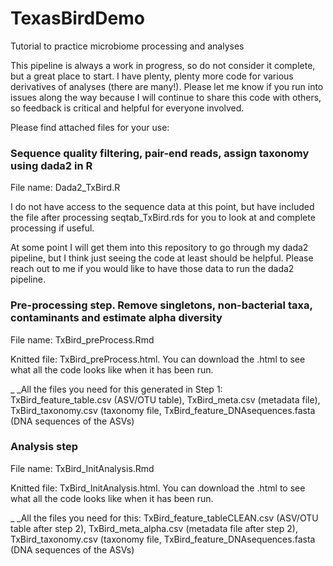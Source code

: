 # TexasBirdDemo
 Tutorial to practice microbiome processing and analyses


This pipeline is always a work in progress, so do not consider it complete, but a great place to start. I have plenty, plenty more code for various derivatives of analyses (there are many!). Please let me know if you run into issues along the way because I will continue to share this code with others, so feedback is critical and helpful for everyone involved. 
 
Please find attached files for your use:

 
### Sequence quality filtering, pair-end reads, assign taxonomy using dada2 in R

File name: Dada2_TxBird.R

I do not have access to the sequence data at this point, but have included the file after processing seqtab_TxBird.rds for you to look at and complete processing if useful.

At some point I will get them into this repository to go through my dada2 pipeline, but I think just seeing the code at least should be helpful. Please reach out to me if you would like to have those data to run the dada2 pipeline.


### Pre-processing step. Remove singletons, non-bacterial taxa, contaminants and estimate alpha diversity

File name: TxBird_preProcess.Rmd

Knitted file: TxBird_preProcess.html. You can download the .html to see what all the code looks like when it has been run.

_ _All the files you need for this generated in Step 1: TxBird_feature_table.csv (ASV/OTU table), TxBird_meta.csv (metadata file), TxBird_taxonomy.csv (taxonomy file, TxBird_feature_DNAsequences.fasta (DNA sequences of the ASVs)


### Analysis step

File name: TxBird_InitAnalysis.Rmd

Knitted file: TxBird_InitAnalysis.html. You can download the .html to see what all the code looks like when it has been run.

_ _All the files you need for this: TxBird_feature_tableCLEAN.csv (ASV/OTU table after step 2), TxBird_meta_alpha.csv (metadata file after step 2), TxBird_taxonomy.csv (taxonomy file, TxBird_feature_DNAsequences.fasta (DNA sequences of the ASVs)

